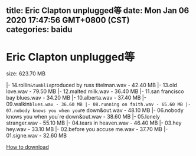 
title: Eric Clapton unplugged等
date: Mon Jan 06 2020 17:47:56 GMT+0800 (CST)    
categories: baidu
---

# Eric Clapton unplugged等
size: 623.70 MB
 
 
|- 14.rollin`&tumblin`produced by russ titelman.wav - 42.40 MB
|- 13.old love.wav - 79.50 MB
|- 12.malted milk.wav - 36.40 MB
|- 11.san francisco bay blues.wav - 34.20 MB
|- 10.alberta.wav - 37.40 MB
|- 09.walkin`blues.wav - 36.60 MB
|- 08.running on faith.wav - 65.60 MB
|- 07.nobody knows you when you`re down&out.wav - 48.10 MB
|- 06.nobody knows you when you`re down&out.wav - 38.60 MB
|- 05.lonely stranger.wav - 55.10 MB
|- 04.tears in heaven.wav - 46.40 MB
|- 03.hey hey.wav - 33.10 MB
|- 02.before you accuse me.wav - 37.70 MB
|- 01.signe.wav - 32.60 MB

[How to download](https://bpcam.bemobtrk.com/go/2ceec3aa-1ca2-46d6-b9ff-aaa5c184517c?jno=960)